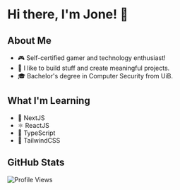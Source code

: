 # Hi there, I'm Jone! 👋

## About Me
- 🎮 Self-certified gamer and technology enthusiast!
- 🎨 I like to build stuff and create meaningful projects.
- 🎓 Bachelor's degree in Computer Security from UiB.

## What I'm Learning
- 🔧 NextJS
- ⚛️ ReactJS
- 📘 TypeScript
- 🎨 TailwindCSS

## GitHub Stats
<p align="left">
  <img src="https://komarev.com/ghpvc/?username=jonethebuilder&label=Profile%20views&color=0074D9&style=flat" alt="Profile Views" />
</p>

